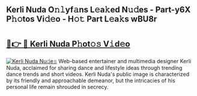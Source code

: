 ## Kerli Nuda O𝚗𝚕yf𝚊ns L𝚎a𝚔ed N𝚞𝚍es - Part-y6X P𝚑𝚘tos Vi𝚍𝚎o - H𝚘𝚝 Part L𝚎a𝚔s wBU8r

# <h2><a href="http://kf55v8q.oniu.top/?m=Kerli+Nuda">🔗👉 🔴 Kerli Nuda P𝚑ot𝚘𝚜 V𝚒d𝚎o</a></h2>

[![Kerli Nuda Nu𝚍e𝚜](https://i.imgur.com/0qMVB7G.gif)](http://kf55v8q.oniu.top/?m=Kerli+Nuda)
Web-based entertainer and multimedia designer Kerli Nuda, acclaimed for sharing dance and lifestyle ideas through trending dance trends and short videos. Kerli Nuda's public image is characterized by its friendly and approachable demeanor, but the intricacies of his personal life remain shrouded in secrecy.  
